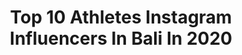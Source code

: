 ---
title: Top 10 Athletes Instagram Influencers In Bali In 2020
description: Identify the most popular Instagram accounts on inBeat.
platform: Instagram
profiles:
  - username: "harikadiputra"
    fullname: >-
      Komang Harik Adi Putra S.Pd
    location: "Indonesia"
    followers: 44868
    engagement: 701
    commentsToLikes: 0.008847
    avatar: "https://scontent-lht6-1.cdninstagram.com/v/t51.2885-19/s320x320/80433892_2691271974275118_6892388273365188608_n.jpg?_nc_ht=scontent-lht6-1.cdninstagram.com&_nc_ohc=QD1144cRTIkAX-og3DS&oh=759f0f026a3832cf1ee646456d6de093&oe=5EB594CC"
    verified: true
    hashtags: "#bestnine2019, #baktinegarabali, #baktinegara, #pencaksilat"
  - username: "earnygg"
    fullname: >-
      Earnnnny
    location: "Indonesia"
    followers: 7013
    engagement: 1080
    commentsToLikes: 0.014596
    avatar: "https://scontent-lht6-1.cdninstagram.com/v/t51.2885-19/s320x320/92328513_2530530883836845_5683216088888770560_n.jpg?_nc_ht=scontent-lht6-1.cdninstagram.com&_nc_ohc=4b7OSfsT6GcAX_jRwTd&oh=31279665e617a4dd0207854283751356&oe=5EBBD573"
    verified: false
    hashtags: "#gangga, #balilovers, #lifeisbeautiful, #bangkokthailand"
  - username: "devibration"
    fullname: >-
      DEVI
    location: "Indonesia"
    followers: 40938
    engagement: 1330
    commentsToLikes: 0.007757
    avatar: "https://scontent-lhr8-1.cdninstagram.com/v/t51.2885-19/s320x320/74602354_572680150207295_8989154211639853056_n.jpg?_nc_ht=scontent-lhr8-1.cdninstagram.com&_nc_ohc=QAkFs063xagAX-FMZaQ&oh=4b2f7502d7738a396d8f16db08e7a1e5&oe=5EBB912B"
    verified: false
    hashtags: ""
  - username: "yotiefish"
    fullname: >-
      
    location: "Indonesia"
    followers: 13116
    engagement: 978
    commentsToLikes: 0.018387
    avatar: "https://scontent-lht6-1.cdninstagram.com/v/t51.2885-19/s320x320/75214682_460866361234552_5877476574923587584_n.jpg?_nc_ht=scontent-lht6-1.cdninstagram.com&_nc_ohc=WOBp4XgU28AAX816wSv&oh=aced32656a4515ace61cc04252793e04&oe=5EB96DE5"
    verified: false
    hashtags: "#freediving, #girlsthatfreedive, #oceanerwetsuits, #oceaner"
  - username: "sisiliaora"
    fullname: >-
      Sisilia Agustiani Ora
    location: "Indonesia"
    followers: 22278
    engagement: 741
    commentsToLikes: 0.009172
    avatar: "https://scontent-lht6-1.cdninstagram.com/v/t51.2885-19/s320x320/91627670_248140759701699_2215482695511703552_n.jpg?_nc_ht=scontent-lht6-1.cdninstagram.com&_nc_ohc=6mnDMDLtmb8AX8EgCdb&oh=4c43aaae9d96ed0c9cea2584ab48ea2c&oe=5EB2F7AE"
    verified: false
    hashtags: "#friendshipgoals, #bussinesswoman, #covid, #athletelife"
  - username: "gunawandwicahyo13"
    fullname: >-
      gunawan dwi cahyo 13
    location: "Indonesia"
    followers: 489354
    engagement: 152
    commentsToLikes: 0.006157
    avatar: "https://scontent-ams4-1.cdninstagram.com/v/t51.2885-19/s320x320/20398567_1795432544100125_5637438102654943232_a.jpg?_nc_ht=scontent-ams4-1.cdninstagram.com&_nc_ohc=tQlEXpy8QNwAX_Sar-w&oh=448a25206203098fce74be0502ab5222&oe=5EB2E7B5"
    verified: true
    hashtags: "#bersyukur, #gdcfamily, #mmaindonesia, #selalubersyukur"
  - username: "charlietaylor"
    fullname: >-
      Charlie Taylor
    location: "Indonesia"
    followers: 392227
    engagement: 389
    commentsToLikes: 0.020389
    avatar: "https://scontent-lhr8-1.cdninstagram.com/v/t51.2885-19/s320x320/52922727_432043184200718_5642962508634390528_n.jpg?_nc_ht=scontent-lhr8-1.cdninstagram.com&_nc_ohc=37MekwUgU6MAX-IWRPW&oh=e4f4e7170dfb8d8ec90a12c7da7efe44&oe=5EB9B8AF"
    verified: true
    hashtags: "#3yearsago, #soznotzoz, #backworkout, #ropeclimb"
  - username: "lerby12"
    fullname: >-
      lerby elyandri pong babu
    location: "Indonesia"
    followers: 118484
    engagement: 519
    commentsToLikes: 0.008278
    avatar: "https://scontent-atl3-1.cdninstagram.com/v/t51.2885-19/s320x320/84606648_474830109879517_1198596201172172800_n.jpg?_nc_ht=scontent-atl3-1.cdninstagram.com&_nc_ohc=6MmCSmak_JgAX8IV1wi&oh=0a7e6b90b0a9d03b471b3940ad30b4fa&oe=5EB99769"
    verified: false
    hashtags: "#samarindaseberang, #godbless, #janganlupangopi, #baliunitedfc"
  - username: "bellmando"
    fullname: >-
      Anton B. 📍 Bali
    location: "Indonesia"
    followers: 43824
    engagement: 147
    commentsToLikes: 0.008672
    avatar: "https://scontent-ams4-1.cdninstagram.com/v/t51.2885-19/s320x320/90861773_203916920900187_559371579943813120_n.jpg?_nc_ht=scontent-ams4-1.cdninstagram.com&_nc_ohc=r8aCRj3p2E0AX_U930-&oh=2040fa379f497a6198eb85374a72cd32&oe=5EB0883F"
    verified: false
    hashtags: "#fruits, #stabilizationtraining, #bodyweightworkout, #workoutprogram"
  - username: "nicolasiong"
    fullname: >-
      Nicolas Iong Lee 🇰🇷🇨🇭
    location: "Indonesia"
    followers: 685904
    engagement: 270
    commentsToLikes: 0.019591
    avatar: "https://scontent-lhr8-1.cdninstagram.com/v/t51.2885-19/s320x320/83068474_595127587729930_7429998267632451584_n.jpg?_nc_ht=scontent-lhr8-1.cdninstagram.com&_nc_ohc=OjTB4u1rrvIAX_2iB9I&oh=34c7f664fdaaf3a2b9a125da0deb567f&oe=5EB9BFF3"
    verified: false
    hashtags: "#happiness, #waterfall, #finns, #hardwork"
---